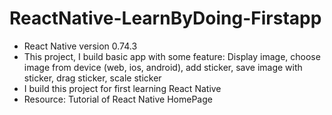 # ReactNative-LearnByDoing-Firstapp

- React Native version 0.74.3
- This project, I build basic app with some feature: Display image, choose image from device (web, ios, android), add sticker, save image with sticker, drag sticker, scale sticker
- I build this project for first learning React Native
- Resource: Tutorial of React Native HomePage
